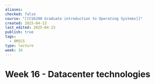 ```yaml
---
aliases: 
checked: false
course: "[[CS6200 Graduate introduction to Operating Systems]]"
created: 2025-04-13
last_edited: 2025-04-13
publish: true
tags:
  - OMSCS
type: lecture
week: 16
---
```

# Week 16 - Datacenter technologies
